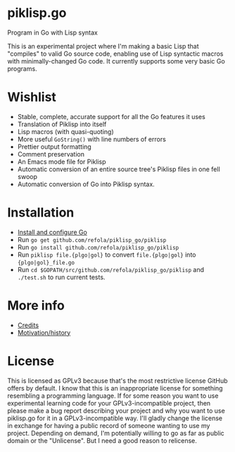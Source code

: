 # piklisp.go
Program in Go with Lisp syntax

This is an experimental project where I'm making a basic Lisp
that "compiles" to valid Go source code, enabling use of Lisp
syntactic macros with minimally-changed Go code. It currently supports
some very basic Go programs.

# Wishlist
* Stable, complete, accurate support for all the Go features it uses
* Translation of Piklisp into itself
* Lisp macros (with quasi-quoting)
* More useful `GoString()` with line numbers of errors
* Prettier output formatting
* Comment preservation
* An Emacs mode file for Piklisp
* Automatic conversion of an entire source tree's Piklisp files in one fell swoop
* Automatic conversion of Go into Piklisp syntax.

# Installation
* [Install and configure Go](https://golang.org/doc/install)
* Run `go get github.com/refola/piklisp_go/piklisp`
* Run `go install github.com/refola/piklisp_go/piklisp`
* Run `piklisp file.{plgo|gol}` to convert `file.{plgo|gol}` into `{plgo|gol}_file.go`
* Run `cd $GOPATH/src/github.com/refola/piklisp_go/piklisp` and `./test.sh` to run current tests.

# More info
* [Credits](credit.md)
* [Motivation/history](motivation.md)

# License
This is licensed as GPLv3 because that's the most restrictive
license GitHub offers by default. I know that this is an inappropriate
license for something resembling a programming language. If for some
reason you want to use experimental learning code for your
GPLv3-incompatible project, then please make a bug report describing
your project and why you want to use piklisp.go for it in a
GPLv3-incompatible way. I'll gladly change the license in exchange for
having a public record of someone wanting to use my project. Depending
on demand, I'm potentially willing to go as far as public domain or
the "Unlicense". But I need a good reason to relicense.
